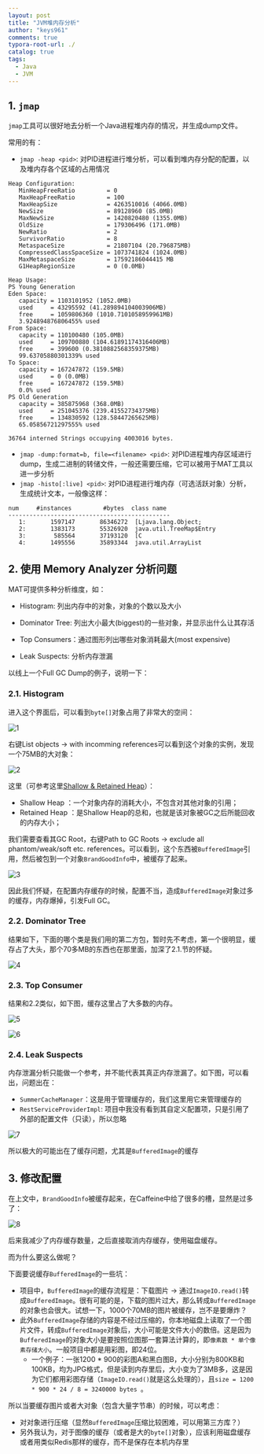 ```yaml
---
layout: post
title: "JVM堆内存分析"
author: "keys961"
comments: true
typora-root-url: ./
catalog: true
tags:
  - Java
  - JVM
---
```


## 1. `jmap`

`jmap`工具可以很好地去分析一个Java进程堆内存的情况，并生成dump文件。

常用的有：

- `jmap -heap <pid>`: 对PID进程进行堆分析，可以看到堆内存分配的配置，以及堆内存各个区域的占用情况

```
Heap Configuration:
   MinHeapFreeRatio         = 0
   MaxHeapFreeRatio         = 100
   MaxHeapSize              = 4263510016 (4066.0MB)
   NewSize                  = 89128960 (85.0MB)
   MaxNewSize               = 1420820480 (1355.0MB)
   OldSize                  = 179306496 (171.0MB)
   NewRatio                 = 2
   SurvivorRatio            = 8
   MetaspaceSize            = 21807104 (20.796875MB)
   CompressedClassSpaceSize = 1073741824 (1024.0MB)
   MaxMetaspaceSize         = 17592186044415 MB
   G1HeapRegionSize         = 0 (0.0MB)

Heap Usage:
PS Young Generation
Eden Space:
   capacity = 1103101952 (1052.0MB)
   used     = 43295592 (41.289894104003906MB)
   free     = 1059806360 (1010.7101058959961MB)
   3.924894876806455% used
From Space:
   capacity = 110100480 (105.0MB)
   used     = 109700880 (104.61891174316406MB)
   free     = 399600 (0.3810882568359375MB)
   99.63705880301339% used
To Space:
   capacity = 167247872 (159.5MB)
   used     = 0 (0.0MB)
   free     = 167247872 (159.5MB)
   0.0% used
PS Old Generation
   capacity = 385875968 (368.0MB)
   used     = 251045376 (239.41552734375MB)
   free     = 134830592 (128.58447265625MB)
   65.05856721297555% used

36764 interned Strings occupying 4003016 bytes.
```

- `jmap -dump:format=b, file=<filename> <pid>`: 对PID进程堆内存区域进行dump，生成二进制的转储文件，一般还需要压缩，它可以被用于MAT工具以进一步分析
- `jmap -histo[:live] <pid>`: 对PID进程进行堆内存（可选活跃对象）分析，生成统计文本，一般像这样：

```
num     #instances         #bytes  class name
----------------------------------------------
   1:       1597147       86346272  [Ljava.lang.Object;
   2:       1383173       55326920  java.util.TreeMap$Entry
   3:        585564       37193120  [C
   4:       1495556       35893344  java.util.ArrayList
```

## 2. 使用 Memory Analyzer 分析问题

MAT可提供多种分析维度，如：

- Histogram: 列出内存中的对象，对象的个数以及大小


- Dominator Tree: 列出大小最大(biggest)的一些对象，并显示出什么让其存活
- Top Consumers：通过图形列出哪些对象消耗最大(most expensive)
- Leak Suspects: 分析内存泄漏

以线上一个Full GC Dump的例子，说明一下：

### 2.1. Histogram

进入这个界面后，可以看到`byte[]`对象占用了非常大的空间：

![1](https://github.com/keys961/keys961.github.io/blob/master/img/2018-05-28/1.png?raw=true)

右键List objects -> with incomming references可以看到这个对象的实例，发现一个75MB的大对象：

![2](https://github.com/keys961/keys961.github.io/blob/master/img/2018-05-28/2.png?raw=true)

这里（可参考这里[Shallow & Retained Heap](http://bjyzxxds.iteye.com/blog/1532937)）：

- Shallow Heap ：一个对象内存的消耗大小，不包含对其他对象的引用；
- Retained Heap ：是Shallow Heap的总和，也就是该对象被GC之后所能回收的内存大小；

我们需要查看其GC Root，右键Path to GC Roots -> exclude all phantom/weak/soft etc. references。可以看到，这个东西被`BufferedImage`引用，然后被包到一个对象`BrandGoodInfo`中，被缓存了起来。

![3](https://github.com/keys961/keys961.github.io/blob/master/img/2018-05-28/3.png?raw=true) 

因此我们怀疑，在配置内存缓存的时候，配置不当，造成`BufferedImage`对象过多的缓存，内存爆掉，引发Full GC。

### 2.2. Dominator Tree 

结果如下，下面的哪个类是我们用的第二方包，暂时先不考虑，第一个很明显，缓存占了大头，那个70多MB的东西也在那里面，加深了2.1.节的怀疑。

![4](https://github.com/keys961/keys961.github.io/blob/master/img/2018-05-28/4.png?raw=true)

### 2.3. Top Consumer

结果和2.2类似，如下图，缓存这里占了大多数的内存。

![5](https://github.com/keys961/keys961.github.io/blob/master/img/2018-05-28/5.png?raw=true)

![6](https://github.com/keys961/keys961.github.io/blob/master/img/2018-05-28/6.png?raw=true)

### 2.4. Leak Suspects

内存泄漏分析只能做一个参考，并不能代表其真正内存泄漏了。如下图，可以看出，问题出在：

- `SummerCacheManager`：这是用于管理缓存的，我们这里用它来管理缓存的
- `RestServiceProviderImpl`: 项目中我没有看到其自定义配置项，只是引用了外部的配置文件（只读），所以忽略

![7](https://github.com/keys961/keys961.github.io/blob/master/img/2018-05-28/7.png?raw=true)

所以极大的可能出在了缓存问题，尤其是`BufferedImage`的缓存

## 3. 修改配置

在上文中，`BrandGoodInfo`被缓存起来，在Caffeine中给了很多的槽，显然是过多了：

![8](https://github.com/keys961/keys961.github.io/blob/master/img/2018-05-28/8.png?raw=true)

后来我减少了内存缓存数量，之后直接取消内存缓存，使用磁盘缓存。

而为什么要这么做呢？

下面要说缓存`BufferedImage`的一些坑：

- 项目中，`BufferedImage`的缓存流程是：下载图片 -> 通过`ImageIO.read()`转成`BufferedImage`。很有可能的是，下载的图片过大，那么转成`BufferedImage`的对象也会很大。试想一下，1000个70MB的图片被缓存，岂不是要爆炸？
- 此外`BufferedImage`存储的内容是不经过压缩的，你本地磁盘上读取了一个图片文件，转成`BufferedImage`对象后，大小可能是文件大小的数倍。这是因为`BufferedImage`的对象大小是要按照位图那一套算法计算的，即`像素数 * 单个像素存储大小`。一般项目中都是用彩图，即24位。
  - 一个例子：一张1200 * 900的彩图A和黑白图B，大小分别为800KB和100KB，均为JPG格式，但是读到内存里后，大小变为了3MB多，这是因为它们都用彩图存储（`ImageIO.read()`就是这么处理的），且`size = 1200 * 900 * 24 / 8 = 3240000 bytes `。

所以当要缓存图片或者大对象（包含大量字节串）的时候，可以考虑：

- 对对象进行压缩（显然`BufferedImage`压缩比较困难，可以用第三方库？）
- 另外我认为，对于图像的缓存（或者是大的`byte[]`对象），应该利用磁盘缓存或者用类似Redis那样的缓存，而不是保存在本机内存里